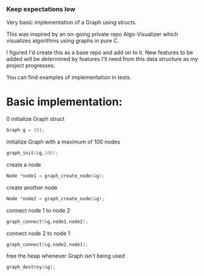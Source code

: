 ### Keep expectations low
Very basic implementation of a Graph using structs. 

This was inspired by an on-going private repo Algo-Visualizer which visualizes algorithms using graphs in pure C.

I figured I'd create this as a base repo and add on to it. New features to be added will be determined by features I'll need from this data structure as my project progresses.

You can find examples of implementation in tests.

# Basic implementation:

0 initialize Graph struct
```C
Graph g = {0};
```
initialize Graph with a maximum of 100 nodes
```C
graph_init(&g,100);
```
create a node
```C
Node *node1 = graph_create_node(&g);
```
create another node
```C
Node *node2 = graph_create_node(&g);
```
connect node 1 to node 2
```C
graph_connect(&g,node1,node2);
```
connect node 2 to node 1
```C
graph_connect(&g,node2,node1);
```
free the heap whenever Graph isn't being used
```C
graph_destroy(&g);
```
